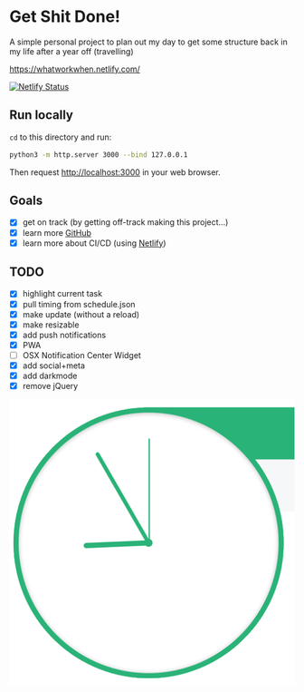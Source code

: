 # Get Shit Done!

A simple personal project to plan out my day to get some structure back in my life after a year off (travelling)

<https://whatworkwhen.netlify.com/>

[![Netlify Status](https://api.netlify.com/api/v1/badges/526f143e-7205-4e67-9cc9-a145fc3dba09/deploy-status)](https://app.netlify.com/sites/whatworkwhen/deploys)

## Run locally

`cd` to this directory and run:

```sh
python3 -m http.server 3000 --bind 127.0.0.1
```

Then request <http://localhost:3000> in your web browser.

## Goals

- [x] get on track (by getting off-track making this project...)
- [x] learn more [GitHub](https://github.com/)
- [x] learn more about CI/CD (using [Netlify](https://www.netlify.com/))

## TODO

- [x] highlight current task
- [x] pull timing from schedule.json
- [x] make update (without a reload)
- [x] make resizable
- [x] add push notifications
- [x] PWA
- [ ] OSX Notification Center Widget
- [x] add social+meta
- [x] add darkmode
- [x] remove jQuery

![Icon](apple-touch-icon.png)